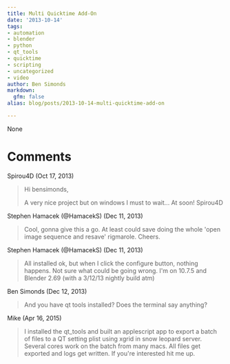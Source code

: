 ```yaml
---
title: Multi Quicktime Add-On
date: '2013-10-14'
tags:
- automation
- blender
- python
- qt_tools
- quicktime
- scripting
- uncategorized
- video
author: Ben Simonds
markdown:
  gfm: false
alias: blog/posts/2013-10-14-multi-quicktime-add-on

---
```


None




# Comments


Spirou4D (Oct 17, 2013)
> Hi bensimonds,
> 
> A very nice project but on windows I must to wait...
> At soon!
> Spirou4D

Stephen Hamacek (@HamacekS) (Dec 11, 2013)
> Cool, gonna give this a go. At least could save doing the whole 'open image sequence and resave' rigmarole. Cheers.

Stephen Hamacek (@HamacekS) (Dec 11, 2013)
> All installed ok, but when I click the configure button, nothing happens. Not sure what could be going wrong. I'm on 10.7.5 and Blender 2.69 (with a 3/12/13 nightly build atm)

Ben Simonds (Dec 12, 2013)
> And you have qt tools installed? Does the terminal say anything? 

Mike (Apr 16, 2015)
> I installed the qt_tools and built an applescript app to export a batch of files to a QT setting plist using xgrid in snow leopard server. Several cores work on the batch from many macs. All files get exported and logs get written. If you're interested hit me up.

